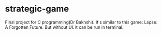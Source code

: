 # strategic-game
Final project for C programming(Dr Bakhshi).
It's similar to this game: 
Lapse: A Forgotten Future. But without UI. it can be run in terminal. 

